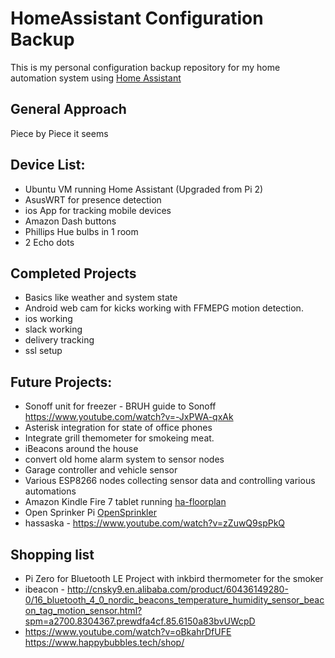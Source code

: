 # HomeAssistant Configuration Backup

This is my personal configuration backup repository for my home automation system using [Home Assistant](https://home-assistant.io/)

## General Approach

Piece by Piece it seems

## Device List:

- Ubuntu VM running Home Assistant (Upgraded from Pi 2)
- AsusWRT for presence detection
- ios App for tracking mobile devices
- Amazon Dash buttons
- Phillips Hue bulbs in 1 room
- 2 Echo dots

## Completed Projects
- Basics like weather and system state
- Android web cam for kicks working with FFMEPG motion detection.
- ios working
- slack working
- delivery tracking
- ssl setup



## Future Projects:
- Sonoff unit for freezer - BRUH guide to Sonoff https://www.youtube.com/watch?v=-JxPWA-qxAk
- Asterisk integration for state of office phones
- Integrate grill themometer for smokeing meat.
- iBeacons around the house
- convert old home alarm system to sensor nodes
- Garage controller and vehicle sensor
- Various ESP8266 nodes collecting sensor data and controlling various automations
- Amazon Kindle Fire 7 tablet running [ha-floorplan](https://github.com/pkozul/ha-floorplan)
- Open Sprinker Pi [OpenSprinkler](opensprinkler.org)
- hassaska - https://www.youtube.com/watch?v=zZuwQ9spPkQ

## Shopping list
- Pi Zero for Bluetooth LE Project with inkbird thermometer for the smoker
- ibeacon - http://cnsky9.en.alibaba.com/product/60436149280-0/16_bluetooth_4_0_nordic_beacons_temperature_humidity_sensor_beacon_tag_motion_sensor.html?spm=a2700.8304367.prewdfa4cf.85.6150a83bvUWcpD
- https://www.youtube.com/watch?v=oBkahrDfUFE https://www.happybubbles.tech/shop/